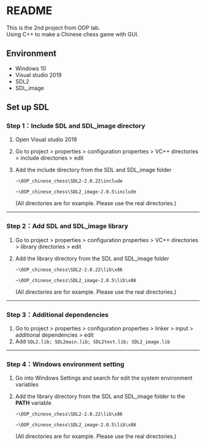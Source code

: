 # README
This is the 2nd project from OOP lab.\
Using C++ to make a Chinese chess game with GUI.

## Environment
- Windows 10
- Visual studio 2019
- SDL2
- SDL_image

## Set up SDL
### Step 1：Include SDL and SDL_image directory
1. Open Visual studio 2019
2. Go to project > properties > configuration properties > VC++ directories > include directories > edit
3. Add the include directory from the SDL and SDL_image folder 

    `~\OOP_chinese_chess\SDL2-2.0.22\include`

    `~\OOP_chinese_chess\SDL2_image-2.0.5\include`
    
    (All directories are for example. Please use the real directories.)
    
***
    
### Step 2：Add SDL and SDL_image library
1. Go to project > properties > configuration properties > VC++ directories > library directories > edit
2. Add the library directory from the SDL and SDL_image folder

    `~\OOP_chinese_chess\SDL2-2.0.22\lib\x86`
    
    `~\OOP_chinese_chess\SDL2_image-2.0.5\lib\x86`
    
    (All directories are for example. Please use the real directories.)
***
    
### Step 3：Additional dependencies
1. Go to project > properties > configuration properties > linker > input > additional dependencies > edit
2. Add `SDL2.lib;
SDL2main.lib;
SDL2test.lib;
SDL2_image.lib`

***

### Step 4：Windows environment setting
1. Go into Windows Settings and search for edit the system environment variables
2. Add the library directory from the SDL and SDL_image folder to the **PATH** variable

    `~\OOP_chinese_chess\SDL2-2.0.22\lib\x86`
    
    `~\OOP_chinese_chess\SDL2_image-2.0.5\lib\x86`
    
    (All directories are for example. Please use the real directories.)